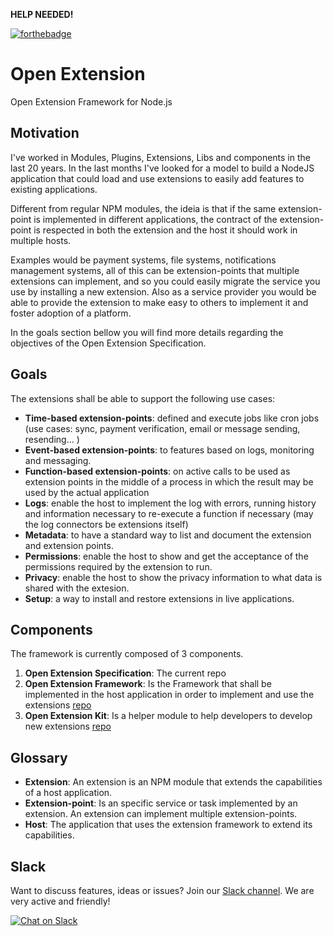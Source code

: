 **HELP NEEDED!**

[![forthebadge](https://forthebadge.com/images/badges/made-with-javascript.svg)](https://forthebadge.com)

# Open Extension
Open Extension Framework for Node.js

## Motivation

I've worked in Modules, Plugins, Extensions, Libs and components in the last 20 years. In the last months I've looked for a model to build a NodeJS application that could load and use extensions to easily add features to existing applications.

Different from regular NPM modules, the ideia is that if the same extension-point is implemented in different applications, the contract of the extension-point is respected in both the extension and the host it should work in multiple hosts.

Examples would be payment systems, file systems, notifications management systems, all of this can be extension-points that multiple extensions can implement, and so you could easily migrate the service you use by installing a new extension. Also as a service provider you would be able to provide the extension to make easy to others to implement it and foster adoption of a platform. 

In the goals section bellow you will find more details regarding the objectives of the Open Extension Specification.

## Goals

The extensions shall be able to support the following use cases: 
- **Time-based extension-points**: defined and execute jobs like cron jobs (use cases: sync, payment verification, email or message sending, resending... )
- **Event-based extension-points**: to features based on logs, monitoring and messaging.
- **Function-based extension-points**: on active calls to be used as extension points in the middle of a process in which the result may be used by the actual application
- **Logs**: enable the host to implement the log with errors, running history and information necessary to re-execute a function if necessary (may the log connectors be extensions itself)
- **Metadata**: to have a standard way to list and document the extension and extension points.
- **Permissions**: enable the host to show and get the acceptance of the permissions required by the extension to run.
- **Privacy**: enable the host to show the privacy information to what data is shared with the extesion.
- **Setup**: a way to install and restore extensions in live applications.

## Components

The framework is currently composed of 3 components. 

1. **Open Extension Specification**: The current repo
2. **Open Extension Framework**: Is the Framework that shall be implemented in the host application in order to implement and use the extensions [repo](https://github.com/menvia/open-extension-framework)
3. **Open Extension Kit**: Is a helper module to help developers to develop new extensions [repo](https://github.com/menvia/open-extension-kit)

## Glossary

- **Extension**: An extension is an NPM module that extends the capabilities of a host application.
- **Extension-point**: Is an specific service or task implemented by an extension. An extension can implement multiple extension-points.
- **Host**: The application that uses the extension framework to extend its capabilities.

## Slack

Want to discuss features, ideas or issues? Join our [Slack channel](https://openextension.slack.com). We are very active and friendly!  

[![Chat on Slack](https://img.shields.io/badge/slack-openextension-CC2B5E.svg?style=flat&logo=slack)](https://openextension.slack.com)
